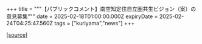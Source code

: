 +++
title = """【パブリックコメント】南空知定住自立圏共生ビジョン（案）の意見募集"""
date = 2025-02-18T01:00:00.000Z
expiryDate = 2025-02-24T04:25:47.560Z
tags = ["kuriyama","news"]
+++


[[source]](https://www.town.kuriyama.hokkaido.jp/soshiki/31/30362.html)
